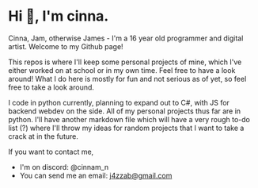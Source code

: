 # Hi 👋, I'm cinna.
Cinna, Jam, otherwise James - I'm a 16 year old programmer and digital artist. Welcome to my Github page!

This repos is where I'll keep some personal projects of mine, which I've either worked on at school or in my own time. Feel free to have a look around! What I do here is mostly for fun and not serious as of yet, so feel free to take a look around.

I code in python currently, planning to expand out to C#, with JS for backend webdev on the side. All of my personal projects thus far are in python. I'll have another markdown file which will have a very rough to-do list (?) where I'll throw my ideas for random projects that I want to take a crack at in the future.

If you want to contact me,
- I'm on discord: @cinnam_n
- You can send me an email: j4zzab@gmail.com

<!---
cinnam-n/cinnam-n is a ✨ special ✨ repository because its `README.md` (this file) appears on your GitHub profile.
You can click the Preview link to take a look at your changes.
--->
